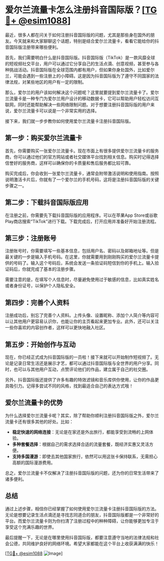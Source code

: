 # 爱尔兰流量卡怎么注册抖音国际版？[[TG💪+ @esim1088](https://t.me/s/esim1088)]

最近，很多人都在问关于如何注册抖音国际版的问题，尤其是那些身在国外的朋友。今天就来和大家聊聊这个话题，特别是结合爱尔兰流量卡，看看它能给你的抖音国际版注册带来哪些便利。

首先，我们需要明白什么是抖音国际版。抖音国际版（TikTok）是一款风靡全球的短视频社交平台，用户可以通过它分享自己的生活点滴、创意视频，甚至参与各种挑战活动。抖音国际版在全球范围内都有用户，但如果你身处国外，比如爱尔兰，可能会遇到一些注册上的小障碍。这是因为抖音国际版为了遵守不同国家的法律法规，对某些地区的用户有一定的限制。

那么，爱尔兰的用户该如何解决这个问题呢？这里就要提到爱尔兰流量卡了。爱尔兰流量卡是一种专门为爱尔兰用户设计的移动数据卡，它可以帮助用户轻松访问互联网，同时还能帮助解决一些网络限制问题。对于想要注册抖音国际版的用户来说，爱尔兰流量卡可以说是一个非常实用的选择。

接下来，我们就一步步教你如何使用爱尔兰流量卡注册抖音国际版。

## 第一步：购买爱尔兰流量卡

首先，你需要购买一张爱尔兰流量卡。现在市面上有很多提供爱尔兰流量卡的服务商，你可以通过他们的官方网站或者社交媒体平台找到相关信息。购买时记得选择信誉好的服务商，这样可以确保你的卡质量和售后服务都比较可靠。

购买完成后，你会收到一张爱尔兰流量卡，通常会附带激活说明和使用指南。按照说明激活卡片后，你就有了一个爱尔兰的手机号码，这将是注册抖音国际版的关键步骤之一。

## 第二步：下载抖音国际版应用

在注册之前，你需要先下载抖音国际版的应用程序。可以在苹果App Store或谷歌Play商店搜索“TikTok”进行下载。下载完成后，打开应用并准备好开始注册流程。

## 第三步：注册账号

注册账号时，你需要填写一些基本信息，包括用户名、密码以及邮箱地址等。但是最关键的一步是输入手机号码。在这里，你就需要用到刚刚购买的爱尔兰流量卡提供的号码了。输入这个号码后，系统会发送一条验证码短信到你的手机上。输入验证码后，你就完成了基本的注册步骤。

需要注意的是，在填写个人信息时，尽量避免使用过于敏感的信息，比如真实姓名或者身份证号，以保护个人隐私安全。

## 第四步：完善个人资料

注册成功后，别忘了完善个人资料。上传头像、设置昵称、添加个人简介等内容可以让其他用户更容易认识你，也能让你的主页看起来更加专业。此外，还可以关注一些你喜欢的内容创作者，这样可以更快地融入社区。

## 第五步：开始创作与互动

现在，你已经正式成为抖音国际版的一员啦！接下来就可以开始制作短视频了。无论是记录日常生活还是展示才艺，都可以通过抖音国际版与全世界的用户分享。同时，也可以与其他用户互动，点赞评论他们的作品，建立属于自己的社交圈。

另外，抖音国际版还提供了许多有趣的特效滤镜和音乐库供你使用，让你的作品更具吸引力。记得多尝试不同的风格，找到最适合自己的表达方式哦！

## 爱尔兰流量卡的优势

为什么选择爱尔兰流量卡呢？其实，除了帮助你顺利注册抖音国际版之外，爱尔兰流量卡还有很多其他的好处。比如：

- **稳定快速的网络连接**：无论是在家还是外出旅行，都能享受到流畅的上网体验。
- **多种套餐选择**：根据自己的需求选择合适的流量套餐，既经济实惠又灵活方便。
- **支持多国漫游**：即使去其他国家旅行，依然可以用这张卡保持联系，无需担心高额的国际漫游费用。

总之，爱尔兰流量卡不仅解决了注册抖音国际版的问题，还为你的日常生活带来了诸多便利。

## 总结

通过上述步骤，相信你已经掌握了如何使用爱尔兰流量卡注册抖音国际版的方法。无论是想要记录生活点滴还是寻找志同道合的朋友，抖音国际版都是一个非常好的平台。而爱尔兰流量卡则为你扫清了注册过程中的种种障碍，让你能够更加专注于享受这个充满乐趣的世界。

最后提醒一下，无论是在哪里使用抖音国际版，都要注意遵守当地的法律法规和社会公德，共同维护良好的网络环境。希望大家都能在这个平台上收获满满的快乐！

[[TG💪+ @esim1088](https://t.me/s/esim1088) ![Image](https://i.postimg.cc/4NQfJmqS/Snipaste-2025-05-13-00-14-12.png)]